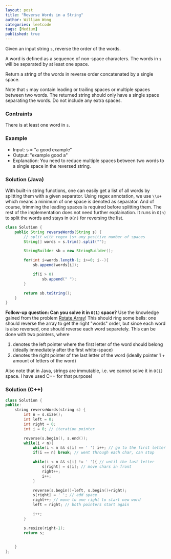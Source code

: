 ```yaml
---
layout: post
title: "Reverse Words in a String"
author: William Wong
categories: leetcode
tags: [Medium]
published: true
---
```

Given an input string `s`, reverse the order of the words.

A word is defined as a sequence of non-space characters. The words in `s` will be separated by at least one space.

Return a string of the words in reverse order concatenated by a single space.

Note that `s` may contain leading or trailing spaces or multiple spaces between two words. 
The returned string should only have a single space separating the words. Do not include any extra spaces.

### Contraints
There is at least one word in `s`.

### Example
- Input: s = "a good   example"
- Output: "example good a"
- Explanation: You need to reduce multiple spaces between two words to a single space in the reversed string.

### Solution (Java)

With built-in string functions, one can easily get a list of all words by splitting them with a given separator.
Using regex annotation, we use `\\s+` which means a minimum of one space is denoted as separator. And of course, trimming the leading spaces
is required before splitting them.
The rest of the implementation does not need further explaination. It runs in `O(n)` to split the words and stays in `O(n)` for reversing the list.

```java
class Solution {
    public String reverseWords(String s) {
        // split with regex \s+ any positive number of spaces
        String[] words = s.trim().split("");

        StringBuilder sb = new StringBuilder();

        for(int i=words.length-1; i>=0; i--){
            sb.append(words[i]);

            if(i > 0)
                sb.append(" ");
        }

        return sb.toString();
    }
}
```

**Follow-up question: Can you solve it in `O(1)` space?**
Use the knowledge gained from the problem [Rotate Array](https://wongwil.github.io/leetcode/2024/04/18/rotate-array.html)! This should ring some bells:
one should reverse the array to get the right "words" order, but since each word is also reversed, one should reverse each word separetely.
This can be done with two pointers, where 
1. denotes the left pointer where the first letter of the word should belong (ideally immediately after the first white-space)
2. denotes the right pointer of the last letter of the word (ideally pointer 1 + amount of letters of the word)

Also note that in Java, strings are immutable, i.e. we cannot solve it in `O(1)` space. I have used C++ for that purpose!

### Solution (C++)
```c++
class Solution {
public:
    string reverseWords(string s) {
        int n = s.size();
        int left = 0; 
        int right = 0; 
        int i = 0; // iteration pointer

        reverse(s.begin(), s.end());
        while(i < n){
            while(i < n && s[i] == ' ') i++; // go to the first letter
            if(i == n) break; // went through each char, can stop

            while(i < n && s[i] != ' '){ // until the last letter
                s[right] = s[i]; // move chars in front
                right++;
                i++;
            }

            reverse(s.begin()+left, s.begin()+right);
            s[right] = ' '; // add space
            right++; // move to one right to start new word
            left = right; // both pointers start again 

            i++;
        }

        s.resize(right-1); 
        return s;
        

    }
};
```



